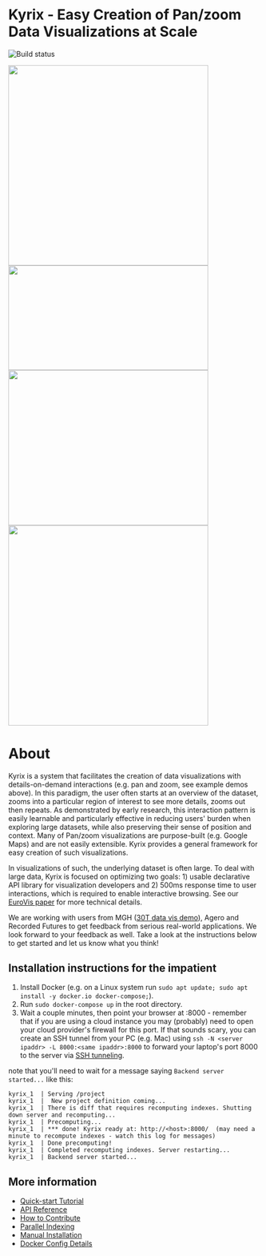 
# Kyrix - Easy Creation of Pan/zoom Data Visualizations at Scale

![Build status](https://travis-ci.org/tracyhenry/Kyrix.svg?branch=master)

<p float="left">
  <img src="https://github.com/tracyhenry/Kyrix/blob/master/img/usmap_demo.gif" width="400" />
  <img src="https://github.com/tracyhenry/Kyrix/blob/master/img/forest_demo.gif" width="400" height="209.33"/>
  <img src="https://github.com/tracyhenry/Kyrix/blob/master/img/nba_demo.gif" width="400" height="309.33" />
  <img src="https://github.com/tracyhenry/Kyrix/blob/master/img/flare_demo.gif" width="400"/>
</p>

# About
Kyrix is a system that facilitates the creation of data visualizations with details-on-demand interactions (e.g. pan and zoom, see example demos above). In this paradigm, the user often starts at an overview of the dataset, zooms into a particular region of interest to see more details, zooms out then repeats. As demonstrated by early research, this interaction pattern is easily learnable and particularly effective in reducing users' burden when exploring large datasets, while also preserving their sense of position and context. Many of Pan/zoom visualizations are purpose-built (e.g. Google Maps) and are not easily extensible. Kyrix provides a general framework for easy creation of such visualizations. 

In visualizations of such, the underlying dataset is often large. To deal with large data, Kyrix is focused on optimizing two goals: 1) usable declarative API library for visualization developers and 2) 500ms response time to user interactions, which is required to enable interactive browsing. See our [EuroVis paper](http://web.mit.edu/wenbo/www/kyrix_eurovis.pdf) for more technical details. 

We are working with users from MGH ([30T data vis demo](https://youtu.be/fZ32cE8KEi0)), Agero and Recorded Futures to get feedback from serious real-world applications. We look forward to your feedback as well. Take a look at the instructions below to get started and let us know what you think!

## Installation instructions for the impatient

1. Install Docker (e.g. on a Linux system run `sudo apt update; sudo apt install -y docker.io docker-compose;`). 
2. Run `sudo docker-compose up` in the root directory. 
3. Wait a couple minutes, then point your browser at <ip address>:8000 - remember that if you are using a cloud instance you may (probably) need to open your cloud provider's firewall for this port. If that sounds scary, you can create an SSH tunnel from your PC (e.g. Mac) using `ssh -N <server ipaddr> -L 8000:<same ipaddr>:8000` to forward your laptop's port 8000 to the server via [SSH tunneling](https://www.tecmint.com/create-ssh-tunneling-port-forwarding-in-linux/). 

note that you'll need to wait for a message saying `Backend server started...` like this:
```
kyrix_1  | Serving /project
kyrix_1  |  New project definition coming...
kyrix_1  | There is diff that requires recomputing indexes. Shutting down server and recomputing...
kyrix_1  | Precomputing...
kyrix_1  | *** done! Kyrix ready at: http://<host>:8000/  (may need a minute to recompute indexes - watch this log for messages)
kyrix_1  | Done precomputing!
kyrix_1  | Completed recomputing indexes. Server restarting...
kyrix_1  | Backend server started...
```

## More information
* [Quick-start Tutorial](https://github.com/tracyhenry/Kyrix/wiki/Tutorial)
* [API Reference](https://github.com/tracyhenry/Kyrix/wiki/API-Reference)
* [How to Contribute](https://github.com/tracyhenry/Kyrix/wiki/How-to-Contribute)
* [Parallel Indexing](https://github.com/tracyhenry/Kyrix/wiki/Parallel-Indexing-Instructions)
* [Manual Installation](https://github.com/tracyhenry/Kyrix/wiki/Installation-Details)
* [Docker Config Details](https://github.com/tracyhenry/Kyrix/wiki/Docker-Config-Details)

